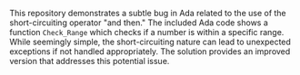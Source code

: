This repository demonstrates a subtle bug in Ada related to the use of the short-circuiting operator "and then." The included Ada code shows a function `Check_Range` which checks if a number is within a specific range. While seemingly simple, the short-circuiting nature can lead to unexpected exceptions if not handled appropriately. The solution provides an improved version that addresses this potential issue.